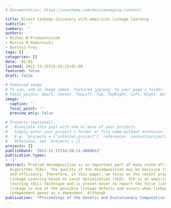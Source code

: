 ```yaml
---
# Documentation: https://wowchemy.com/docs/managing-content/

title: Direct linkage discovery with empirical linkage learning
subtitle: ''
summary: ''
authors:
- Michal W Przewozniczek
- Marcin M Komarnicki
- Bartosz Frej
tags: []
categories: []
date: -01-01
lastmod: 2021-12-15T15:39:12+01:00
featured: false
draft: false

# Featured image
# To use, add an image named `featured.jpg/png` to your page's folder.
# Focal points: Smart, Center, TopLeft, Top, TopRight, Left, Right, BottomLeft, Bottom, BottomRight.
image:
  caption: ''
  focal_point: ''
  preview_only: false

# Projects (optional).
#   Associate this post with one or more of your projects.
#   Simply enter your project's folder or file name without extension.
#   E.g. `projects = ["internal-project"]` references `content/project/deep-learning/index.md`.
#   Otherwise, set `projects = []`.
projects: []
publishDate: '2021-12-15T14:39:11.980861Z'
publication_types:
- '1'
abstract: Problem decomposition is an important part of many state-of-the-art Evolutionary
  Algorithms (EAs). The quality of the decomposition may be decisive for the EA effectiveness
  and efficiency. Therefore, in this paper, we focus on the recent proposition of
  Linkage Learning based on Local Optimization (3LO). 3LO is an empirical linkage
  learning (ELL) technique and is proven never to report the false linkage. False
  linkage is one of the possible linkage defects and occurs when linkage marks two
  independent genes as a dependent. Although
publication: '*Proceedings of the Genetic and Evolutionary Computation Conference*'
---
```

